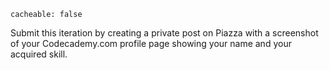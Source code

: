 ```
cacheable: false
```

Submit this iteration by creating a private post on Piazza with a screenshot of your Codecademy.com profile page showing your name and your acquired skill.
